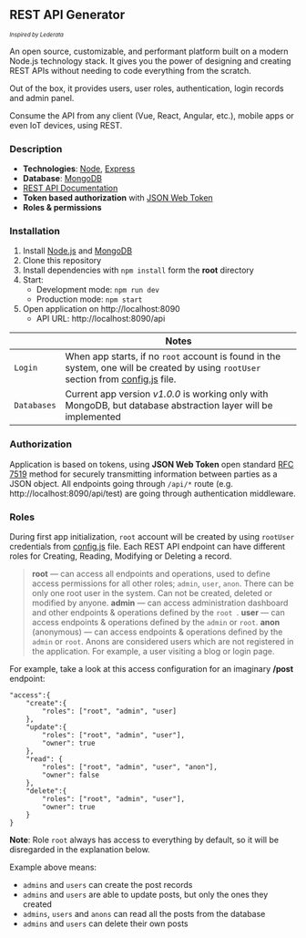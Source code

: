 ## REST API Generator
<sup><sub>*Inspired by Lederata*</sub></sup>

An open source, customizable, and performant platform built on a modern Node.js technology stack. It gives you the power of designing and creating REST APIs without needing to code everything from the scratch.

Out of the box, it provides users, user roles, authentication, login records and admin panel.

Consume the API from any client (Vue, React, Angular, etc.), mobile apps or even IoT devices, using REST.

### Description

+ **Technologies**: [Node](https://nodejs.org/), [Express](https://expressjs.com/)
+ **Database**: [MongoDB](https://www.mongodb.com/)
+ [REST API Documentation](#api-documentation)
+ **Token based authorization** with [JSON Web Token](https://jwt.io/)
+ **Roles & permissions**

### Installation
1. Install [Node.js](https://nodejs.org/en/) and [MongoDB](https://www.mongodb.com/download)  
2. Clone this repository  
3. Install dependencies with `npm install` form the **root** directory 
4. Start:
	+ Development mode: `npm run dev`
	+ Production mode: `npm start`
5. Open application on http://localhost:8090
	+ API URL: http://localhost:8090/api
	

||Notes |
|-|-|
|`Login`| When app starts, if no `root` account is found in the system, one will be created by using `rootUser` section from [config.js](/config/config.js) file.|
|`Databases`| Current app version *v1.0.0* is working only with MongoDB, but database abstraction layer will be implemented|

### Authorization
Application is based on tokens, using **JSON Web Token** open standard [RFC 7519](https://tools.ietf.org/html/rfc7519) method for securely transmitting information between parties as a JSON object.
All endpoints going through `/api/*` route (e.g. http://localhost:8090/api/test) are going through authentication middleware.

### Roles
During first app initialization, `root` account will be created by using `rootUser` credentials from [config.js](/config/config.js) file.
Each REST API endpoint can have different roles for Creating, Reading, Modifying or Deleting a record.
>**root** &mdash; can access all endpoints and operations, used to define access permissions for all other roles; `admin`, `user`, `anon`. There can be only one root user in the system. Can not be created, deleted or modified by anyone. 
>**admin** &mdash; can access administration dashboard and other endpoints & operations defined by the `root `.
>**user** &mdash; can access endpoints & operations defined by the `admin` or `root`.
>**anon** (anonymous) &mdash; can access endpoints & operations defined by the `admin` or `root`. Anons are considered users which are not registered in the application. For example, a user visiting a blog or login page.

For example, take a look at this access configuration for an imaginary **/post** endpoint:
```
"access":{
	"create":{
		"roles": ["root", "admin", "user]
	},
	"update":{ 
		"roles": ["root", "admin", "user"],
		"owner": true
	},
	"read": {
		"roles": ["root", "admin", "user", "anon"],
		"owner": false
	},
	"delete":{
		"roles": ["root", "admin", "user"],
		"owner": true
	}
}
```
**Note**: Role `root` always has access to everything by default, so it will be disregarded in the explanation below.

Example above means:
- `admins` and `users` can create the post records
- `admins` and `users` are able to update posts, but only the ones they created
- `admins`, `users` and `anons` can read all the posts from the database
- `admins` and `users` can delete their own posts